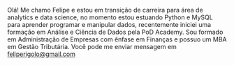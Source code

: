Olá! Me chamo Felipe e estou em transição de carreira para área de analytics e data science,
no momento estou estuando Python e MySQL para aprender programar e manipular dados,
recentemente iniciei uma formação em Análise e Ciência de Dados pela PoD Academy.
Sou formado em Administração de Empresas com ênfase em Finanças e possuo um MBA em Gestão Tributária.
Você pode me enviar mensagem em feliperigolo@gmail.com


<!---
feliperigolo/feliperigolo is a ✨ special ✨ repository because its `README.md` (this file) appears on your GitHub profile.
You can click the Preview link to take a look at your changes.
--->
